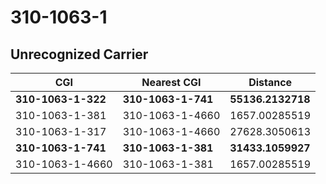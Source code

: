 # 310-1063-1
## Unrecognized Carrier


| CGI | Nearest CGI | Distance |
|-----|-------------|----------|
| **310-1063-1-322** | **310-1063-1-741** | **55136.2132718** |
| 310-1063-1-381 | 310-1063-1-4660 | 1657.00285519 |
| 310-1063-1-317 | 310-1063-1-4660 | 27628.3050613 |
| **310-1063-1-741** | **310-1063-1-381** | **31433.1059927** |
| 310-1063-1-4660 | 310-1063-1-381 | 1657.00285519 |
